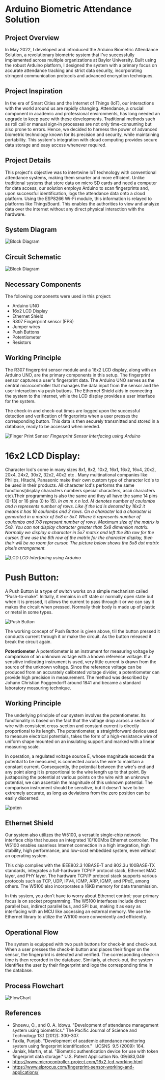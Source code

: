 # Arduino Biometric Attendance Solution

## Project Overview
In May 2022, I developed and introduced the Arduino Biometric Attendance Solution, a revolutionary biometric system that I've successfully implemented across multiple organizations at Baylor University. Built using the robust Arduino platform, I designed the system with a primary focus on accurate attendance tracking and strict data security, incorporating stringent communication protocols and advanced encryption techniques.

## Project Inspiration
In the era of Smart Cities and the Internet of Things (IoT), our interactions with the world around us are rapidly changing. Attendance, a crucial component in academic and professional environments, has long needed an upgrade to keep pace with these developments. Traditional methods such as roll call or manual sign-in processes are not only time-consuming but also prone to errors. Hence, we decided to harness the power of advanced biometric technology known for its precision and security, while maintaining portability. This system's integration with cloud computing provides secure data storage and easy access whenever required.

## Project Details
This project's objective was to intertwine IoT technology with conventional attendance systems, making them smarter and more efficient. Unlike traditional systems that store data on micro SD cards and need a computer for data access, our solution employs Arduino to scan fingerprints and, upon successful identification, logs the attendance data onto a cloud platform. Using the ESP8266 Wi-Fi module, this information is relayed to platforms like ThingsBoard. This enables the authorities to view and analyze data over the internet without any direct physical interaction with the hardware.


## System Diagram
![Block Diagram](image/BlockDiagram.png)

## Circuit Schematic
![Block Diagram](image/CircuitDiagram.png)

## Necessary Components
The following components were used in this project:
  * Arduino UNO
  * 16x2 LCD Display
  * Ethernet Shield
  * R307 Fingerprint sensor (FPS)
  * Jumper wires
  * Push Buttons
  * Potentiometer
  * Resistors

## Working Principle
The R307 fingerprint sensor module and a 16x2 LCD display, along with an Arduino UNO, are the primary components in this setup. The fingerprint sensor captures a user's fingerprint data. The Arduino UNO serves as the central microcontroller that manages the data input from the sensor and the user interaction via push buttons. The Ethernet Shield aids in connecting the system to the internet, while the LCD display provides a user interface for the system.

The check-in and check-out times are logged upon the successful detection and verification of fingerprints when a user presses the corresponding button. This data is then securely transmitted and stored in a database, ready to be accessed when needed.

   ![Finger Print Sensor](image/Fing.png)
   *Fingerprint Sensor Interfacing using Arduino*
        
 # 16x2 LCD Display:
  Character lcd's come in many sizes 8x1, 8x2, 10x2, 16x1, 16x2, 16x4, 20x2, 20x4, 24x2, 30x2, 32x2, 40x2 etc . Many multinational companies like Philips, Hitachi, Panasonic make their own custom type of character lcd's to be used in their products. All character lcd's performs the same functions(display characters numbers special characters, ascii characters etc).Their programming is also the same and they all have the same 14 pins (0-13) or 16 pins (0 to 15).
  *In an m x n lcd. M denotes number of coulombs and n represents number of rows. Like if the lcd is denoted by 16x2 it means it has 16 coulombs and 2 rows. On a character lcd a character is generated in a matrix of 5x8 or 5x7. Where 5 represents number of coulombs and 7/8 represent number of rows. Maximum size of the matrix is 5x8. You can not display character greater than 5x8 dimension matrix. Normally we display a character in 5x7 matrix and left the 8th row for the cursor. If we use the 8th row of the matrix for the character display, then their will be no room for cursor. The picture below shows the 5x8 dot matrix pixels arrangement.*

   ![LCD](image/lcd.png)
   *LCD Interfacing using Arduino*
 
# Push Button:
 A Push Button is a type of switch works on a simple mechanism called “Push-to-make”. Initially, it remains in off state or normally open state but when it is pressed, it allows the current to pass through it or we can say it makes the circuit when pressed. Normally their body is made up of plastic or metal in some types.
  
  ![Push Button](image/push.png)
  
  The working concept of Push Button is given above, till the button pressed it conducts current through it or make the circuit. As the button released it break the circuit again.

**Potentiometer**
 A potentiometer is an instrument for measuring voltage by comparison of an unknown voltage with a known reference voltage. If a sensitive indicating instrument is used, very little current is drawn from the source of the unknown voltage. Since the reference voltage can be produced from an accurately calibrated voltage divider, a potentiometer can provide high precision in measurement. The method was described by Johann Christian Poggendorff around 1841 and became a standard laboratory measuring technique.

## Working Principle
The underlying principle of our system involves the potentiometer. Its functionality is based on the fact that the voltage drop across a section of wire with consistent cross-section and constant current is directly proportional to its length. The potentiometer, a straightforward device used to measure electrical potentials, takes the form of a high-resistance wire of uniform shape mounted on an insulating support and marked with a linear measuring scale.

In operation, a regulated voltage source E, whose magnitude exceeds the potential to be measured, is connected across the wire to maintain a constant current. Consequently, the potential between the wire's end and any point along it is proportional to the wire length up to that point. By juxtaposing the potential at various points on the wire with an unknown potential, we can ascertain the magnitude of this unknown potential. The comparison instrument should be sensitive, but it doesn't have to be extremely accurate, as long as deviations from the zero position can be easily discerned.

![poten](image/potentio.png)

## Ethernet Shield
Our system also utilizes the W5100, a versatile single-chip network interface chip that houses an integrated 10/100Mbs Ethernet controller. The W5100 enables seamless Internet connection in a high integration, high stability, high performance, and low-cost embedded system, even without an operating system.

This chip complies with the IEEE802.3 10BASE-T and 802.3u 100BASE-TX standards, integrates a full-hardware TCP/IP protocol stack, Ethernet MAC layer, and PHY layer. The hardware TCP/IP protocol stack supports various protocols such as TCP, UDP, IPV4, ICMP, ARP, IGMP, and PPoE, among others. The W5100 also incorporates a 16KB memory for data transmission.

In this system, you don't have to worry about Ethernet control; your primary focus is on socket programming. The W5100 interfaces include direct parallel bus, indirect parallel bus, and SPI bus, making it as easy as interfacing with an MCU like accessing an external memory. We use the Ethernet library to utilize the W5100 more conveniently and efficiently.

## Operational Flow
The system is equipped with two push buttons for check-in and check-out. When a user presses the check-in button and places their finger on the sensor, the fingerprint is detected and verified. The corresponding check-in time is then recorded in the database. Similarly, at check-out, the system identifies the user by their fingerprint and logs the corresponding time in the database.

## Process Flowchart
![FlowChart](image/flow.png)

## References
  * Shoewu, O., and O. A. Idowu. "Development of attendance management system using biometrics." The Pacific Journal of Science and Technology 13.1 (2012): 300-307.
  * Taxila, Punjab. "Development of academic attendance monitoring system using fingerprint identification." ​ IJCSNS ​ 9.5 (2009): 164.
  * Janiak, Martin, et al. "Biometric authentication device for use with token fingerprint data storage." U.S. Patent Application No. 09/683,049
  * https://www.microcontroller-project.com/16x2-lcd-working.html
  * https://www.elprocus.com/fingerprint-sensor-working-and-applications/
